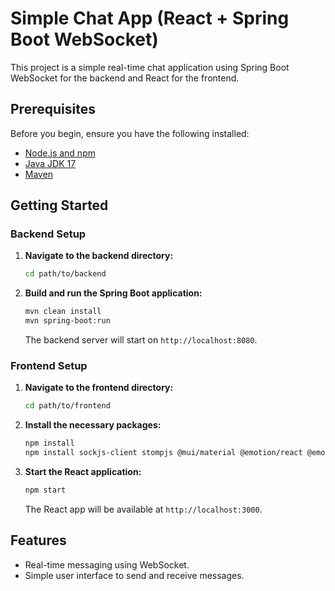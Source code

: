 # Simple Chat App (React + Spring Boot WebSocket)

This project is a simple real-time chat application using Spring Boot WebSocket for the backend and React for the frontend.

## Prerequisites

Before you begin, ensure you have the following installed:
- [Node.js and npm](https://nodejs.org/)
- [Java JDK 17](https://www.oracle.com/java/technologies/javase/jdk17-archive-downloads.html)
- [Maven](https://maven.apache.org/download.cgi)

## Getting Started

### Backend Setup

1. **Navigate to the backend directory:**
   ```bash
   cd path/to/backend
   ```

2. **Build and run the Spring Boot application:**
   ```bash
   mvn clean install
   mvn spring-boot:run
   ```

   The backend server will start on `http://localhost:8080`.

### Frontend Setup

1. **Navigate to the frontend directory:**
   ```bash
   cd path/to/frontend
   ```

2. **Install the necessary packages:**
   ```bash
   npm install
   npm install sockjs-client stompjs @mui/material @emotion/react @emotion/styled
   ```

3. **Start the React application:**
   ```bash
   npm start
   ```

   The React app will be available at `http://localhost:3000`.

## Features

- Real-time messaging using WebSocket.
- Simple user interface to send and receive messages.
